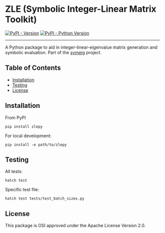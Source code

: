 # ZLE (Symbolic Integer-Linear Matrix Toolkit)

[![PyPI - Version](https://img.shields.io/pypi/v/zlepy)](https://pypi.org/project/zlepy)
[![PyPI - Python Version](https://img.shields.io/pypi/pyversions/zlepy)](https://pypi.org/project/zlepy)

-----

A Python package to aid in integer-linear-eigenvalue matrix generation and symbolic evaluation. Part of the [symeig](https://github.com/symeig) project.

## Table of Contents

- [Installation](#installation)
- [Testing](#testing)
- [License](#license)

## Installation
From PyPI
```console
pip install zlepy
```

For local development:
```console
pip install -e path/to/zlepy
```

## Testing

All tests:
```
hatch test
```

Specific test file:
```
hatch test tests/test_batch_sizes.py
```

## License

This package is OSI approved under the Apache License Version 2.0.
